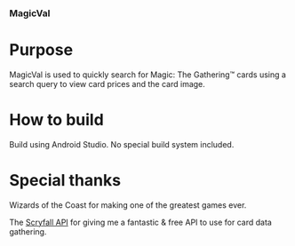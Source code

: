 ### MagicVal

# Purpose

MagicVal is used to quickly search for Magic: The Gathering™ cards using a search query to view card prices and the card image.

# How to build

Build using Android Studio. No special build system included.

# Special thanks

Wizards of the Coast for making one of the greatest games ever.

The [Scryfall API](https://scryfall.com/docs/api-overview) for giving me a fantastic & free API to use for card data gathering.